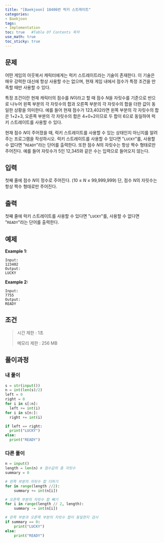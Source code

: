 ```yaml
---
title: "[Baekjoon] 18406번 럭키 스트레이트"
categories: 
- Baekjoon
tags:
- Implementation
toc: true   #Table Of Contents 목차 
use_math: true
toc_sticky: true
---
```


## 문제

어떤 게임의 아웃복서 캐릭터에게는 럭키 스트레이트라는 기술이 존재한다. 이 기술은 매우 강력한 대신에 항상 사용할 수는 없으며, 현재 게임 내에서 점수가 특정 조건을 만족할 때만 사용할 수 있다.

특정 조건이란 현재 캐릭터의 점수를 *N*이라고 할 때 점수 *N*을 자릿수를 기준으로 반으로 나누어 왼쪽 부분의 각 자릿수의 합과 오른쪽 부분의 각 자릿수의 합을 더한 값이 동일한 상황을 의미한다. 예를 들어 현재 점수가 123,402라면 왼쪽 부분의 각 자릿수의 합은 1+2+3, 오른쪽 부분의 각 자릿수의 합은 4+0+2이므로 두 합이 6으로 동일하여 럭키 스트레이트를 사용할 수 있다.

현재 점수 *N*이 주어졌을 때, 럭키 스트레이트를 사용할 수 있는 상태인지 아닌지를 알려주는 프로그램을 작성하시오. 럭키 스트레이트를 사용할 수 있다면 "`LUCKY`"를, 사용할 수 없다면 "`READY`"라는 단어를 출력한다. 또한 점수 *N*의 자릿수는 항상 짝수 형태로만 주어진다. 예를 들어 자릿수가 5인 12,345와 같은 수는 입력으로 들어오지 않는다.

## 입력

첫째 줄에 점수 *N*이 정수로 주어진다. (10 ≤ *N* ≤ 99,999,999) 단, 점수 *N*의 자릿수는 항상 짝수 형태로만 주어진다.

## 출력

첫째 줄에 럭키 스트레이트를 사용할 수 있다면 "`LUCKY`"를, 사용할 수 없다면 "`READY`"라는 단어를 출력한다.

## 예제

**Example 1:**

```
Input: 
123402
Output: 
LUCKY
```

**Example 2:**

```
Input:
7755
Output:
READY
```

## 조건

> 시간 제한 : 1초
>
> 메모리 제한 : 256 MB

## 풀이과정

### 내 풀이

```python
s = str(input())
n = int(len(s)/2)
left = 0
right = 0
for i in s[:n]:
  left += int(i)
for i in s[n:]:
  right += int(i)

if left == right:
  print("LUCKY")
else:
  print("READY")
```

### 다른 풀이

```python
n = input()
length = len(n) # 점수값의 총 자릿수
summary = 0

# 왼쪽 부분의 자릿수 합 더하기
for in range(length //2):
    summary += int(n[i])

# 오른쪽 부분의 자릿수 합 빼기
for i in range(length // 2, length):
    summary -= int(n[i])

# 왼쪽 부분과 오른쪽 부분의 자릿수 합이 동일한지 검사
if summary == 0:
    print("LUCKY")
else:
    print("READY")
```





